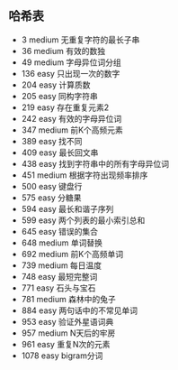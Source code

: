## 哈希表

* 3 medium 无重复字符的最长子串
* 36 medium 有效的数独
* 49 medium 字母异位词分组
* 136 easy 只出现一次的数字
* 204 easy 计算质数
* 205 easy 同构字符串
* 219 easy 存在重复元素2
* 242 easy 有效的字母异位词
* 347 medium 前K个高频元素
* 389 easy 找不同
* 409 easy 最长回文串
* 438 easy 找到字符串中的所有字母异位词
* 451 medium 根据字符出现频率排序
* 500 easy 键盘行
* 575 easy 分糖果
* 594 easy 最长和谐子序列
* 599 easy 两个列表的最小索引总和
* 645 easy 错误的集合
* 648 medium 单词替换
* 692 medium 前K个高频单词
* 739 medium 每日温度
* 748 easy 最短完整词
* 771 easy 石头与宝石
* 781 medium 森林中的兔子
* 884 easy 两句话中的不常见单词
* 953 easy 验证外星语词典
* 957 medium N天后的牢房
* 961 easy 重复N次的元素
* 1078 easy bigram分词